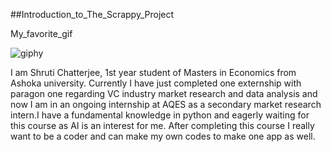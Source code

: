 ##Introduction_to_The_Scrappy_Project

My_favorite_gif


![giphy](https://github.com/pupu-01/New_scrppy/assets/165286053/5f9665be-57ef-4f31-ae0a-3a1aea02d0cb)


I am Shruti Chatterjee, 1st year student of Masters in Economics from Ashoka university. Currently I have just completed one externship with paragon one regarding VC industry market research and data analysis and now I am in an ongoing internship at AQES as a secondary market research intern.I have a fundamental knowledge in python and  eagerly waiting for this course as AI is an interest for me. After completing this course I really want to be a coder and can make my own codes to make one app as well.
